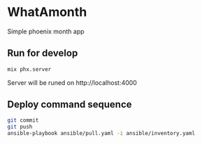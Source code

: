# WhatAmonth

Simple phoenix month app

## Run for develop
```bash
mix phx.server
```
Server will be runed on http://localhost:4000

## Deploy command sequence
```bash
git commit 
git push
ansible-playbook ansible/pull.yaml -i ansible/inventory.yaml
```
